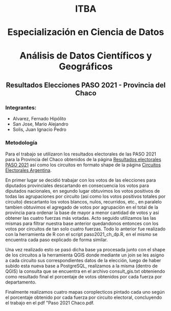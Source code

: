 # <p align="center">ITBA</p>
# <p align="center">Especialización en Ciencia de Datos</p>
# <p align="center">Análisis de Datos Científicos y Geográficos</p>
## <p align="center">Resultados Elecciones PASO 2021 - Provincia del Chaco</p>

### Integrantes:

* Alvarez, Fernado Hipólito
* San Jose, Mario Alejandro
* Solis, Juan Ignacio Pedro

### Metodología

Para el trabajo se utilizaron los resultados electorales de las PASO 2021 para la Provincia del Chaco obtenidos de la página [Resultados electorales PASO 2021]( https://www.argentina.gob.ar/elecciones/resultados-del-recuento-provisional-de-las-elecciones-paso) así como los circuitos en formato shape de la página [Circuitos Electorales Argentina](https://www.argentina.gob.ar/elecciones/resultados-del-recuento-provisional-de-las-elecciones-paso).

En primer lugar se decidió trabajar con los votos de las elecciones para diputados provinciales descartando en consecuencia los votos para diputados nacionales, en segundo lugar obtuvimos los votos positivos de todas las agrupaciones por circuito (así como los votos positivos totales por circuito) descartanto los votos blancos, nulos, recurridos, etc., en paralelo tambien obtuvimos el agregado de votos por agrupación en el total de la provincia para ordenar la base de mayor a menor cantidad de votos y así obtener las cuatro fuerzas más votadas. Acto seguido utilizamos las las mismas para filtrar nuestra base anterior quedandonos entonces con los votos por circuitos de tan solo cuatro fuerzas.
Todo lo anterior fue realizado con la herramienta de R con el script paso2021_ch_dp.R, en el mismo se encuentra cada paso explicado de forma similar.

Una vez realizado esto se pasó dicha base ya procesada junto con el shape de los circuitos a la herramienta QGIS donde mediante un join se les asigno a cada circuito sus correspondientes datos de la elección, luego de haber subido esta nueva base a PostgreSQL, realizamos a la misma (dentro de QGIS) la consulta que se encuentra en el archivo consult_gis.txt obteniendo como resultado final el porcentaje de votos obtenidos por cada fuerza por departamento.

Finalmente realizamos cuatro mapas coroplecticos pintado cada uno según el porcentaje obtenido por cada fuerza por circuito electoral, concluyendo el trabajo en el pdf "Paso 2021 Chaco.pdf.
